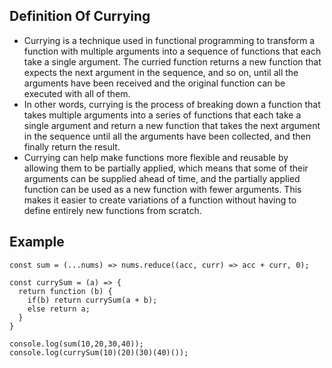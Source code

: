 ## Definition Of Currying

- Currying is a technique used in functional programming to transform a function with multiple arguments into a sequence of functions that each take a single argument. The curried function returns a new function that expects the next argument in the sequence, and so on, until all the arguments have been received and the original function can be executed with all of them.
- In other words, currying is the process of breaking down a function that takes multiple arguments into a series of functions that each take a single argument and return a new function that takes the next argument in the sequence until all the arguments have been collected, and then finally return the result.
- Currying can help make functions more flexible and reusable by allowing them to be partially applied, which means that some of their arguments can be supplied ahead of time, and the partially applied function can be used as a new function with fewer arguments. This makes it easier to create variations of a function without having to define entirely new functions from scratch.

## Example
```
const sum = (...nums) => nums.reduce((acc, curr) => acc + curr, 0);

const currySum = (a) => {
  return function (b) {
    if(b) return currySum(a + b); 
    else return a;
  }
}

console.log(sum(10,20,30,40));   
console.log(currySum(10)(20)(30)(40)());   
```
